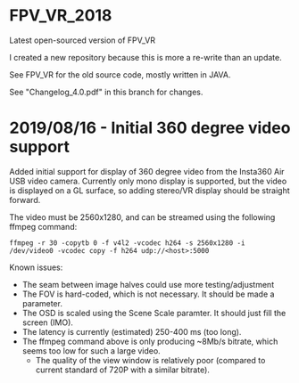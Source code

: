 # FPV_VR_2018
Latest open-sourced version of FPV_VR

I created a new repository because this is more a re-write than an update.

See FPV_VR for the old source code, mostly written in JAVA.

See "Changelog_4.0.pdf" in this branch for changes.

# 2019/08/16 - Initial 360 degree video support

Added initial support for display of 360 degree video from the Insta360 Air USB video camera. Currently only mono display is supported, but the video is displayed on a GL surface, so adding stereo/VR display should be straight forward.

The video must be 2560x1280, and can be streamed using the following ffmpeg command:

`ffmpeg -r 30 -copytb 0 -f v4l2 -vcodec h264 -s 2560x1280 -i /dev/video0 -vcodec copy -f h264 udp://<host>:5000`

Known issues:

- The seam between image halves could use more testing/adjustment
- The FOV is hard-coded, which is not necessary. It should be made a parameter.
- The OSD is scaled using the Scene Scale paramter. It should just fill the screen (IMO).
- The latency is currently (estimated) 250-400 ms (too long).
- The ffmpeg command above is only producing ~8Mb/s bitrate, which seems too low for such a large video.
  - The quality of the view window is relatively poor (compared to current standard of 720P with a similar bitrate).
